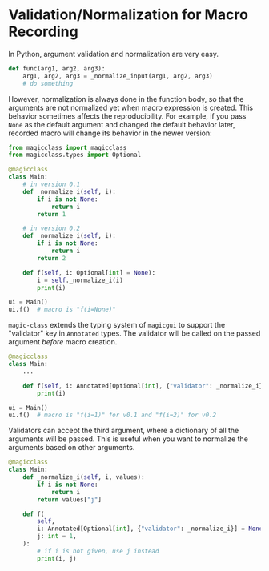 # Validation/Normalization for Macro Recording

In Python, argument validation and normalization are very easy.

``` python
def func(arg1, arg2, arg3):
    arg1, arg2, arg3 = _normalize_input(arg1, arg2, arg3)
    # do something
```

However, normalization is always done in the function body, so that the arguments are
not normalized yet when macro expression is created. This behavior sometimes affects the
reproducibility. For example, if you pass `None` as the default argument and changed the
default behavior later, recorded macro will change its behavior in the newer version:

``` python
from magicclass import magicclass
from magicclass.types import Optional

@magicclass
class Main:
    # in version 0.1
    def _normalize_i(self, i):
        if i is not None:
            return i
        return 1

    # in version 0.2
    def _normalize_i(self, i):
        if i is not None:
            return i
        return 2

    def f(self, i: Optional[int] = None):
        i = self._normalize_i(i)
        print(i)

ui = Main()
ui.f()  # macro is "f(i=None)"
```

`magic-class` extends the typing system of `magicgui` to support the "validator" key in
`Annotated` types. The validator will be called on the passed argument *before* macro
creation.

``` python
@magicclass
class Main:
    ...

    def f(self, i: Annotated[Optional[int], {"validator": _normalize_i}] = None):
        print(i)

ui = Main()
ui.f()  # macro is "f(i=1)" for v0.1 and "f(i=2)" for v0.2
```

Validators can accept the third argument, where a dictionary of all the arguments will
be passed. This is useful when you want to normalize the arguments based on other
arguments.

``` python
@magicclass
class Main:
    def _normalize_i(self, i, values):
        if i is not None:
            return i
        return values["j"]

    def f(
        self,
        i: Annotated[Optional[int], {"validator": _normalize_i}] = None,
        j: int = 1,
    ):
        # if i is not given, use j instead
        print(i, j)
```
